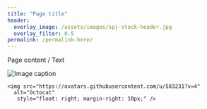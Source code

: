 ```yaml
---
title: "Page title"
header:
  overlay_image: /assets/images/spj-stock-header.jpg 
  overlay_filter: 0.5
permalink: /permalink-here/
---
```


<!-- ## for H2, ### for H3, etc. --> 

Page content / Text

![Image caption](/assets/images/image.jpg)

<!-- If an image is hosted externally, they can be added using HTML code --> 
    <img src="https://avatars.githubusercontent.com/u/583231?v=4"
      alt="Octocat"
       style="float: right; margin-right: 10px;" />
       
